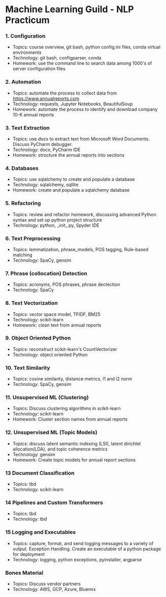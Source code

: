 # Machine Learning Guild - NLP Practicum

### 1. Configuration
*  Topics: course overview, git bash, python config.ini files, conda virtual environments
*  Technology: git bash, configparser, conda
*  Homework: use the command line to search data among 1000's of server configuration files

### 2. Automation
*  Topics: automate the process to collect data from https://www.annualreports.com
*  Technology: requests, Jupyter Notebooks, BeautifulSoup
*  Homework: automate the process to identify and download company 10-K annual reports

### 3. Text Extraction
*  Topics: use docx to extract text from Microsoft Word Documents. Discuss PyCharm debugger.
*  Technology: docx, PyCharm IDE
*  Homework: structure the annual reports into sections

### 4. Databases
*  Topics: use sqlalchemy to create and populate a database
*  Technology: sqlalchemy, sqllite
*  Homework: create and populate a sqlalchemy database

### 5. Refactoring
*  Topics: review and refactor homework, discussing advanced Python syntax and set up python project structure
*  Technology: python, \__init_\_.py, Spyder IDE

### 6. Text Preprocessing
*  Topics: lemmatization, phrase_models, POS tagging, Rule-based matching
*  Technology: SpaCy, gensim

### 7. Phrase (collocation) Detection
*  Topics: acronyms, POS phrases, phrase dectection
*  Technology: SpaCy

### 8. Text Vectorization
*  Topics: vector space model, TFIDF, BM25
*  Technology: scikit-learn
*  Homework: clean text from annual reports

### 9. Object Oriented Python
*  Topics: reconstruct scikit-learn's CountVectorizer
*  Technology: object oriented Python

### 10. Text Similarity
*  Topics: cosine similarity, distance metrics, l1 and l2 norm
*  Technology: SpaCy, gensim

### 11. Unsupervised ML (Clustering)
*  Topics: Discuss clustering algorithms in scikit-learn
*  Technology: scikit-learn
*  Homework: Cluster section names from annual reports

### 12. Unsupervised ML (Topic Models)
*  Topics: discuss latent semantic indexing (LSI), latent dirichlet allocation(LDA), and topic coherence metrics
*  Technology: gensim
*  Homework: Create topic models for annual report sections

### 13 Document Classification
*  Topics: tbd
*  Technology: scikit-learn

### 14 Pipelines and Custom Transformers
*  Topics: tbd
*  Technology: tbd

### 15 Logging and Executables
*  Topics: capture, format, and send logging messages to a variety of output. Exception Handling. Create an executable of a python package for deployment
*  Technology: logging, python exceptions, pyinstaller, argparse

### Bones Material
*  Topics: Discuss vendor partners
*  Technology: AWS, GCP, Azure, Bluemix
